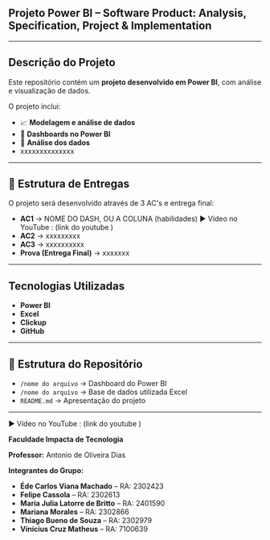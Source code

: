 ## Projeto Power BI – Software Product: Analysis, Specification, Project & Implementation  

---

## Descrição do Projeto  
Este repositório contém um **projeto desenvolvido em Power BI**, com análise e visualização de dados.  

O projeto inclui:  
- 📈 **Modelagem e análise de dados**  
- 🎨 **Dashboards no Power BI**  
- 🔎 **Análise dos dados**
- xxxxxxxxxxxxxx

---

## 📝 Estrutura de Entregas  
O projeto será desenvolvido através de 3 AC's e entrega final:  
- **AC1** → NOME DO DASH, OU A COLUNA (habilidades)  ▶️ Vídeo no YouTube : (link do youtube )
- **AC2** → xxxxxxxxx  
- **AC3** → xxxxxxxxxx  
- **Prova (Entrega Final)** → xxxxxxx  

---

## Tecnologias Utilizadas  
- **Power BI**  
- **Excel**
- **Clickup** 
- **GitHub**

---

## 📂 Estrutura do Repositório  
- `/nome do arquivo` → Dashboard do Power BI  
- `/nome do arquivo` → Base de dados utilizada Excel  
- `README.md` → Apresentação do projeto  

---
▶️ Vídeo no YouTube : (link do youtube )  

**Faculdade Impacta de Tecnologia**  

**Professor:** Antonio de Oliveira Dias  

**Integrantes do Grupo:**
- **Éde Carlos Viana Machado** – RA: 2302423  
- **Felipe Cassola** – RA: 2302613  
- **Maria Julia Latorre de Britto** – RA: 2401590  
- **Mariana Morales** – RA: 2302866  
- **Thiago Bueno de Souza** – RA: 2302979  
- **Vinícius Cruz Matheus** – RA: 7100639  
